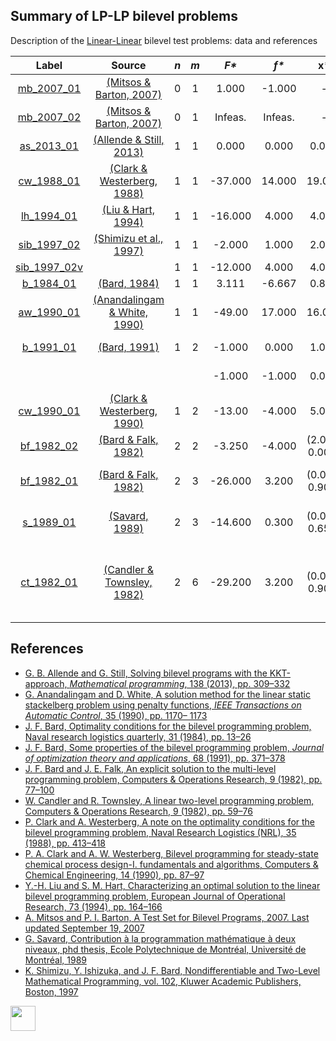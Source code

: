 ##  Summary of LP-LP bilevel problems

Description of the [Linear-Linear](LP-LP-problems) bilevel test problems: data and references

| Label                              | Source                                                      |  _n_  |  _m_  |   _F*_    |   _f*_  |       __x*__      |               __y*__             |
| :--------------------------------: |:-----------------------------------------------------------:|:-----:|:-----:|:---------:|:-------:|:-----------------:|:--------------------------------:|
| [mb_2007_01](LP-LP/mb_2007_01)     | [(Mitsos & Barton, 2007)][Mitsos & Barton, 2007]            |  0    |   1   |  1.000    | -1.000  | -                 | 1.000                            |
| [mb_2007_02](LP-LP/mb_2007_02)     | [(Mitsos & Barton, 2007)][Mitsos & Barton, 2007]            |  0    |   1   |  Infeas.  | Infeas. | -                 | -                                |
| [as_2013_01](LP-LP/as_2013_01)     | [(Allende & Still, 2013)][Allende & Still, 2013]            |  1    |   1   |  0.000    | 0.000   | 0.000             | 0.000                            |
| [cw_1988_01](LP-LP/cw_1988_01)     | [(Clark & Westerberg, 1988)][Clark & Westerberg, 1988]      |  1    |   1   |  -37.000  | 14.000  | 19.000            | 14.000                           |
| [lh_1994_01](LP-LP/lh_1994_01)     | [(Liu & Hart, 1994)][Liu & Hart, 1994]                      |  1    |   1   |  -16.000  | 4.000   | 4.000             | 4.000                            |
| [sib_1997_02](LP-LP/sib_1997_02)   | [(Shimizu et al., 1997)][Shimizu et al., 1997]              |  1    |   1   |  -2.000   | 1.000   | 2.000             | 1.000                            |
| [sib_1997_02v](LP-LP/sib_1997_02)  |                                                             |  1    |   1   |  -12.000  | 4.000   | 4.000             | 4.000                            |
| [b_1984_01](LP-LP/b_1984_01)       | [(Bard, 1984)][Bard, 1984]                                  |  1    |   1   |  3.111    | -6.667  | 0.889             | 2.222                            |
| [aw_1990_01](LP-LP/aw_1990_01)     | [(Anandalingam & White, 1990)][Anandalingam & White, 1990]  |  1    |   1   |  -49.00   | 17.000  | 16.000            | 11.000                           |
| [b_1991_01](LP-LP/b_1991_01)       | [(Bard, 1991)][Bard, 1991]                                  |  1    |   2   |  -1.000   | 0.000   | 1.000             | (0.000, 0.000)                   |
|                                    |                                                             |       |       |  -1.000   | -1.000  | 0.000             | (0.000, 1.000)                   |
| [cw_1990_01](LP-LP/cw_1990_01)     | [(Clark & Westerberg, 1990)][Clark & Westerberg, 1990]      |  1    |   2   |  -13.00   | -4.000  | 5.000             | (4.000, 2.000)                   |
| [bf_1982_02](LP-LP/bf_1982_02)     | [(Bard & Falk, 1982)][Bard & Falk, 1982]                    |  2    |   2   |  -3.250   | -4.000  | (2.000, 0.000)    | (1.500, 0.000)                   |
| [bf_1982_01](LP-LP/bf_1982_01)     | [(Bard & Falk, 1982)][Bard & Falk, 1982]                    |  2    |   3   |  -26.000  | 3.200   | (0.000, 0.900)    | (0.000, 0.600, 0.400)            |
| [s_1989_01](LP-LP/s_1989_01)       | [(Savard, 1989)][Savard, 1989]                              |  2    |   3   |  -14.600  | 0.300   | (0.000, 0.650)    | (0.000, 0.300, 0.000)            |
| [ct_1982_01](LP-LP/ct_1982_01)     | [(Candler & Townsley, 1982)][Candler & Townsley, 1982]      |  2    |   6   |  -29.200  | 3.200   | (0.000, 0.900)    | (0.0, 0.6, 0.4, 0.0, 0.0, 0.0)   |

##  References

 - [G. B. Allende and G. Still, Solving bilevel programs with the KKT-approach, *Mathematical programming*, 138 (2013), pp. 309–332](https://doi.org/10.1007/s10107-012-0535-x)
 - [G. Anandalingam and D. White, A solution method for the linear static stackelberg problem using penalty functions, *IEEE Transactions on Automatic Control*, 35 (1990), pp. 1170– 1173](https://doi.org/10.1109/9.58565)
 - [J. F. Bard, Optimality conditions for the bilevel programming problem, Naval research logistics quarterly, 31 (1984), pp. 13–26](https://doi.org/10.1002/nav.3800310104)
 - [J. F. Bard, Some properties of the bilevel programming problem, *Journal of optimization theory and applications*, 68 (1991), pp. 371–378](https://doi.org/10.1007/BF00941574)
 - [J. F. Bard and J. E. Falk, An explicit solution to the multi-level programming problem, Computers & Operations Research, 9 (1982), pp. 77–100](https://doi.org/10.1016/0305-0548(82)90007-7)
 - [W. Candler and R. Townsley, A linear two-level programming problem, Computers & Operations Research, 9 (1982), pp. 59–76](https://doi.org/10.1016/0305-0548(82)90006-5)
 - [P. Clark and A. Westerberg, A note on the optimality conditions for the bilevel programming problem, Naval Research Logistics (NRL), 35 (1988), pp. 413–418](https://doi.org/10.1002/1520-6750(198810)35:5<413::AID-NAV3220350505>3.0.CO;2-6)
 - [P. A. Clark and A. W. Westerberg, Bilevel programming for steady-state chemical process design-I. fundamentals and algorithms, Computers & Chemical Engineering, 14 (1990), pp. 87–97](https://doi.org/10.1016/0098-1354(90)87007-C)
 - [Y.-H. Liu and S. M. Hart, Characterizing an optimal solution to the linear bilevel programming problem, European Journal of Operational Research, 73 (1994), pp. 164–166](https://doi.org/10.1016/0377-2217(94)90155-4)
 - [A. Mitsos and P. I. Barton, A Test Set for Bilevel Programs, 2007. Last updated September 19, 2007](https://www.researchgate.net/publication/228455291_A_test_set_for_bilevel_programs)
 - [G. Savard, Contribution à la programmation mathématique à deux niveaux, phd thesis, Ecole Polytechnique de Montréal, Université de Montréal, 1989](https://books.google.co.uk/books/about/Contribution_%C3%A0_la_programmation_math%C3%A9m.html?id=zz0VNAEACAAJ&redir_esc=y)
 - [K. Shimizu, Y. Ishizuka, and J. F. Bard, Nondifferentiable and Two-Level Mathematical Programming, vol. 102, Kluwer Academic Publishers, Boston, 1997](https://doi.org/10.1016/S0377-2217(97)00228-2)

[<img src="https://cdn1.iconfinder.com/data/icons/MetroStation-PNG/128/MB__home.png" width="40" height="40">](index "Back to homepage")

[Allende & Still, 2013]: https://doi.org/10.1007/s10107-012-0535-x
[Anandalingam & White, 1990]: https://doi.org/10.1109/9.58565
[Bard, 1984]: https://doi.org/10.1002/nav.3800310104
[Bard, 1991]: https://doi.org/10.1007/BF00941574
[Bard & Falk, 1982]: https://doi.org/10.1016/0305-0548(82)90007-7
[Candler & Townsley, 1982]: https://doi.org/10.1016/0305-0548(82)90006-5
[Clark & Westerberg, 1988]: https://doi.org/10.1002/1520-6750(198810)35:5<413::AID-NAV3220350505>3.0.CO;2-6
[Clark & Westerberg, 1990]: https://doi.org/10.1016/0098-1354(90)87007-C
[Liu & Hart, 1994]: https://doi.org/10.1016/0377-2217(94)90155-4
[Mitsos & Barton, 2007]: https://www.researchgate.net/publication/228455291_A_test_set_for_bilevel_programs
[Savard, 1989]: https://books.google.co.uk/books/about/Contribution_%C3%A0_la_programmation_math%C3%A9m.html?id=zz0VNAEACAAJ&redir_esc=y
[Shimizu et al., 1997]: https://doi.org/10.1016/S0377-2217(97)00228-2
